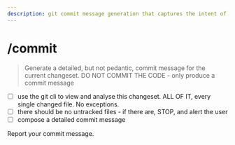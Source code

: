 ```yaml
---
description: git commit message generation that captures the intent of the commit as well as the important changes contained within
---
```


# /commit

> Generate a detailed, but not pedantic, commit message for the current changeset.
> DO NOT COMMIT THE CODE - only produce a commit message

- [ ] use the git cli to view and analyse this changeset. ALL OF IT, every single changed file. No exceptions.
- [ ] there should be no untracked files - if there are, STOP, and alert the user
- [ ] compose a detailed commit message

Report your commit message.
 